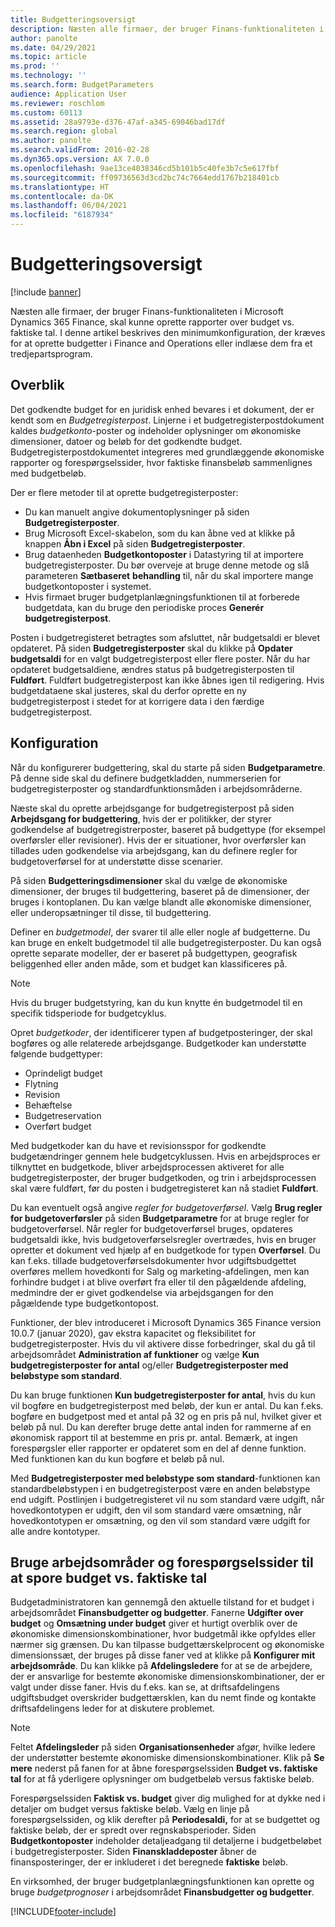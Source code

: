 ```yaml
---
title: Budgetteringsoversigt
description: Næsten alle firmaer, der bruger Finans-funktionaliteten i Microsoft Dynamics 365 Finance, skal kunne oprette rapporter over budget vs. faktiske tal. I denne artikel beskrives den minimumkonfiguration, der kræves for at oprette budgetter i Finance and Operations eller indlæse dem fra et tredjepartsprogram.
author: panolte
ms.date: 04/29/2021
ms.topic: article
ms.prod: ''
ms.technology: ''
ms.search.form: BudgetParameters
audience: Application User
ms.reviewer: roschlom
ms.custom: 60113
ms.assetid: 28a9793e-d376-47af-a345-69046bad17df
ms.search.region: global
ms.author: panolte
ms.search.validFrom: 2016-02-28
ms.dyn365.ops.version: AX 7.0.0
ms.openlocfilehash: 9ae13ce4038346cd5b101b5c40fe3b7c5e617fbf
ms.sourcegitcommit: ff09736563d3cd2bc74c7664edd1767b218401cb
ms.translationtype: HT
ms.contentlocale: da-DK
ms.lasthandoff: 06/04/2021
ms.locfileid: "6187934"
---
```

# <a name="budgeting-overview"></a>Budgetteringsoversigt 

[!include [banner](../includes/banner.md)]

Næsten alle firmaer, der bruger Finans-funktionaliteten i Microsoft Dynamics 365 Finance, skal kunne oprette rapporter over budget vs. faktiske tal. I denne artikel beskrives den minimumkonfiguration, der kræves for at oprette budgetter i Finance and Operations eller indlæse dem fra et tredjepartsprogram.

## <a name="overview"></a>Overblik

Det godkendte budget for en juridisk enhed bevares i et dokument, der er kendt som en *Budgetregisterpost*. Linjerne i et budgetregisterpostdokument kaldes *budgetkonto*-poster og indeholder oplysninger om økonomiske dimensioner, datoer og beløb for det godkendte budget. Budgetregisterpostdokumentet integreres med grundlæggende økonomiske rapporter og forespørgselssider, hvor faktiske finansbeløb sammenlignes med budgetbeløb. 

Der er flere metoder til at oprette budgetregisterposter:

-   Du kan manuelt angive dokumentoplysninger på siden **Budgetregisterposter**.
-   Brug Microsoft Excel-skabelon, som du kan åbne ved at klikke på knappen **Åbn i Excel** på siden **Budgetregisterposter**.
-   Brug dataenheden **Budgetkontoposter** i Datastyring til at importere budgetregisterposter. Du bør overveje at bruge denne metode og slå parameteren **Sætbaseret** **behandling** til, når du skal importere mange budgetkontoposter i systemet.
-   Hvis firmaet bruger budgetplanlægningsfunktionen til at forberede budgetdata, kan du bruge den periodiske proces **Generér budgetregisterpost**.

Posten i budgetregisteret betragtes som afsluttet, når budgetsaldi er blevet opdateret. På siden **Budgetregisterposter** skal du klikke på **Opdater budgetsaldi** for en valgt budgetregisterpost eller flere poster. Når du har opdateret budgetsaldiene, ændres status på budgetregisterposten til **Fuldført**. Fuldført budgetregisterpost kan ikke åbnes igen til redigering. Hvis budgetdataene skal justeres, skal du derfor oprette en ny budgetregisterpost i stedet for at korrigere data i den færdige budgetregisterpost.

## <a name="configuration"></a>Konfiguration
Når du konfigurerer budgettering, skal du starte på siden **Budgetparametre**. På denne side skal du definere budgetkladden, nummerserien for budgetregisterposter og standardfunktionsmåden i arbejdsområderne.

Næste skal du oprette arbejdsgange for budgetregisterpost på siden **Arbejdsgang for budgettering**, hvis der er politikker, der styrer godkendelse af budgetregistrerposter, baseret på budgettype (for eksempel overførsler eller revisioner). Hvis der er situationer, hvor overførsler kan tillades uden godkendelse via arbejdsgang, kan du definere regler for budgetoverførsel for at understøtte disse scenarier. 

På siden **Budgetteringsdimensioner** skal du vælge de økonomiske dimensioner, der bruges til budgettering, baseret på de dimensioner, der bruges i kontoplanen. Du kan vælge blandt alle økonomiske dimensioner, eller underopsætninger til disse, til budgettering.

Definer en *budgetmodel*, der svarer til alle eller nogle af budgetterne. Du kan bruge en enkelt budgetmodel til alle budgetregisterposter. Du kan også oprette separate modeller, der er baseret på budgettypen, geografisk beliggenhed eller anden måde, som et budget kan klassificeres på. 

> [!NOTE] 
> Hvis du bruger budgetstyring, kan du kun knytte én budgetmodel til en specifik tidsperiode for budgetcyklus. 

Opret *budgetkoder*, der identificerer typen af budgetposteringer, der skal bogføres og alle relaterede arbejdsgange. Budgetkoder kan understøtte følgende budgettyper:

-   Oprindeligt budget
-   Flytning
-   Revision
-   Behæftelse
-   Budgetreservation
-   Overført budget

Med budgetkoder kan du have et revisionsspor for godkendte budgetændringer gennem hele budgetcyklussen. Hvis en arbejdsproces er tilknyttet en budgetkode, bliver arbejdsprocessen aktiveret for alle budgetregisterposter, der bruger budgetkoden, og trin i arbejdsprocessen skal være fuldført, før du posten i budgetregisteret kan nå stadiet **Fuldført**.  

Du kan eventuelt også angive *regler for budgetoverførsel*. Vælg **Brug regler for budgetoverførsler** på siden **Budgetparametre** for at bruge regler for budgetoverførsel. Når regler for budgetoverførsel bruges, opdateres budgetsaldi ikke, hvis budgetoverførselsregler overtrædes, hvis en bruger opretter et dokument ved hjælp af en budgetkode for typen **Overførsel**. Du kan f.eks. tillade budgetoverførselsdokumenter hvor udgiftsbudgettet overføres mellem hovedkonti for Salg og marketing-afdelingen, men kan forhindre budget i at blive overført fra eller til den pågældende afdeling, medmindre der er givet godkendelse via arbejdsgangen for den pågældende type budgetkontopost.

Funktioner, der blev introduceret i Microsoft Dynamics 365 Finance version 10.0.7 (januar 2020), gav ekstra kapacitet og fleksibilitet for budgetregisterposter. Hvis du vil aktivere disse forbedringer, skal du gå til arbejdsområdet **Administration af funktioner** og vælge **Kun budgetregisterposter for antal** og/eller **Budgetregisterposter med beløbstype som standard**.

Du kan bruge funktionen **Kun budgetregisterposter for antal**, hvis du kun vil bogføre en budgetregisterpost med beløb, der kun er antal. Du kan f.eks. bogføre en budgetpost med et antal på 32 og en pris på nul, hvilket giver et beløb på nul. Du kan derefter bruge dette antal inden for rammerne af en økonomisk rapport til at bestemme en pris pr. antal. Bemærk, at ingen forespørgsler eller rapporter er opdateret som en del af denne funktion. Med funktionen kan du kun bogføre et beløb på nul.

Med **Budgetregisterposter med beløbstype som standard**-funktionen kan standardbeløbstypen i en budgetregisterpost være en anden beløbstype end udgift. Postlinjen i budgetregisteret vil nu som standard være udgift, når hovedkontotypen er udgift, den vil som standard være omsætning, når hovedkontotypen er omsætning, og den vil som standard være udgift for alle andre kontotyper.

## <a name="using-workspaces-and-inquiry-pages-to-track-budget-vs-actuals"></a>Bruge arbejdsområder og forespørgselssider til at spore budget vs. faktiske tal
Budgetadministratoren kan gennemgå den aktuelle tilstand for et budget i arbejdsområdet **Finansbudgetter og budgetter**. Fanerne **Udgifter over budget** og **Omsætning under budget** giver et hurtigt overblik over de økonomiske dimensionskombinationer, hvor budgetmål ikke opfyldes eller nærmer sig grænsen. Du kan tilpasse budgettærskelprocent og økonomiske dimensionssæt, der bruges på disse faner ved at klikke på **Konfigurer mit arbejdsområde**. Du kan klikke på **Afdelingsledere** for at se de arbejdere, der er ansvarlige for bestemte økonomiske dimensionskombinationer, der er valgt under disse faner. Hvis du f.eks. kan se, at driftsafdelingens udgiftsbudget overskrider budgettærsklen, kan du nemt finde og kontakte driftsafdelingens leder for at diskutere problemet. 

> [!NOTE] 
> Feltet **Afdelingsleder** på siden **Organisationsenheder** afgør, hvilke ledere der understøtter bestemte økonomiske dimensionskombinationer. Klik på **Se mere** nederst på fanen for at åbne forespørgselssiden **Budget vs. faktiske tal** for at få yderligere oplysninger om budgetbeløb versus faktiske beløb. 

Forespørgselssiden **Faktisk vs. budget** giver dig mulighed for at dykke ned i detaljer om budget versus faktiske beløb. Vælg en linje på forespørgselssiden, og klik derefter på **Periodesaldi,** for at se budgettet og faktiske beløb, der er spredt over regnskabsperioder. Siden **Budgetkontoposter** indeholder detaljeadgang til detaljerne i budgetbeløbet i budgetregisterposter. Siden **Finanskladdeposter** åbner de finansposteringer, der er inkluderet i det beregnede **faktiske** beløb. 

En virksomhed, der bruger budgetplanlægningsfunktionen kan oprette og bruge *budgetprognoser* i arbejdsområdet **Finansbudgetter og budgetter**.





[!INCLUDE[footer-include](../../includes/footer-banner.md)]
